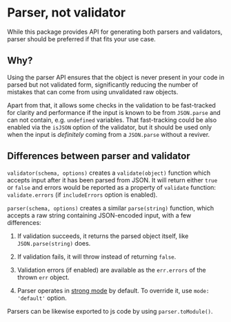 # Parser, not validator

While this package provides API for generating both parsers and validators, parser should be
preferred if that fits your use case.

## Why?

Using the parser API ensures that the object is never present in your code in parsed but not
validated form, significantly reducing the number of mistakes that can come from using unvalidated
raw objects.

Apart from that, it allows some checks in the validation to be fast-tracked for clarity and
performance if the input is known to be from `JSON.parse` and can not contain, e.g. `undefined`
variables.
That fast-tracking could be also enabled via the `isJSON` option of the validator, but it should be
used only when the input is _definitely_ coming from a `JSON.parse` without a reviver.

## Differences between parser and validator

`validator(schema, options)` creates a `validate(object)` function which accepts input after it has
been parsed from JSON. It will return either `true` or `false` and errors would be reported as a
property of `validate` function: `validate.errors` (if `includeErrors` option is enabled).

`parser(schema, options)` creates a similar `parse(string)` function, which accepts a raw string
containing JSON-encoded input, with a few differences:

 1. If validation succeeds, it returns the parsed object itself, like `JSON.parse(string)` does.

 2. If validation fails, it will throw instead of returning `false`.
 
 3. Validation errors (if enabled) are available as the `err.errors` of the thrown `err` object.
 
 4. Parser operates in [strong mode](./Strong-mode.md) by default. To override it, use
    `mode: 'default'` option.

Parsers can be likewise exported to js code by using `parser.toModule()`.
